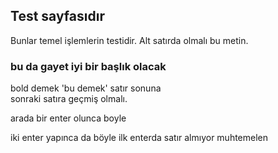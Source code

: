 Test sayfasıdır
------
Bunlar temel işlemlerin testidir.
Alt satırda olmalı bu metin.
### bu da gayet iyi bir başlık olacak
bold demek 'bu demek'
satır sonuna <br>
sonraki satıra geçmiş olmalı.

arada bir enter olunca boyle


iki enter yapınca da böyle
ilk enterda satır almıyor muhtemelen
